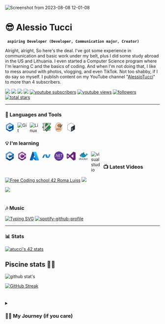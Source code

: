 ![Screenshot from 2023-08-08 12-01-08](https://github.com/alessiotucci/alessiotucci/assets/116757689/2e6f4ff7-1582-4570-8ee0-47faec8fbaca)

# 😎 Alessio Tucci



**` aspiring Developer (Developer, Communication major, Creator)`**

Alright, alright, So here's the deal. I've got some experience in communication and basic work under my belt, plus I did some study abroad in the US and Lithuania. I even started a Computer Science program where I'm learning C and the basics of coding. And when I'm not doing that, I like to mess around with photos, vlogging, and even TikTok. Not too shabby, if I do say so myself.
I publish content on my YouTube channel "[AlessioTucci][youtube]" to more than 4 subscribers.

   <p align="left">
  <a href="https://www.tiktok.com/@tuccialessio"><img src="https://img.shields.io/badge/tiktok-%23FF0000.svg?&style=for-the-badge&logo=tiktok&logoColor=white&color=2C2E3B" /></a>
  <a href="https://www.facebook.com/alessio.tucci.33"><img src="https://img.shields.io/badge/facebook-%233B5998.svg?&style=for-the-badge&logo=facebook&logoColor=white" /></a>
  <a href="https://www.instagram.com/alessiotucci_/"><img src="https://img.shields.io/badge/instagram-%23dc2743.svg?&style=for-the-badge&logo=instagram&logoColor=white" /></a>
  <a href="https://www.linkedin.com/in/tuccialessio/"><img src="https://img.shields.io/badge/linkedin-%230077B5.svg?&style=for-the-badge&logo=linkedin&logoColor=white" /></a>
      <a href="https://www.youtube.com/channel/UCM2h6Ak0urjOKVlKLc2deJQ?sub_confirmation=1">
         <img alt="youtube subscribers" title="Subscribe to my YouTube channel" src="https://custom-icon-badges.demolab.com/youtube/channel/subscribers/UCM2h6Ak0urjOKVlKLc2deJQ?color=%23E05D44&label=SUBSCRIBE&logo=video&logoColor=white&style=for-the-badge&labelColor=CE4630"/></a> 
      <a href="https://www.youtube.com/channel/UCM2h6Ak0urjOKVlKLc2deJQ">
         <img alt="youtube views" title="YouTube views" src="https://custom-icon-badges.demolab.com/youtube/channel/views/UCM2h6Ak0urjOKVlKLc2deJQ?color=%23E1AD0E&logo=eye&logoColor=white&style=for-the-badge&labelColor=C79600"/></a> 
      <a href="https://github.com/alessiotucci?tab=followers">
         <img alt="followers" title="Follow me on Github" src="https://custom-icon-badges.demolab.com/github/followers/alessiotucci?color=236ad3&labelColor=1155ba&style=for-the-badge&logo=person-add&label=Follow&logoColor=white"/></a>
      <a href="https://github.com/alessiotucci?tab=repositories&sort=stargazers">
         <img alt="total stars" title="Total stars on GitHub" src="https://custom-icon-badges.demolab.com/github/stars/alessiotucci?color=55960c&style=for-the-badge&labelColor=488207&logo=star"/></a>
   </p>



---

### 🧰 Languages and Tools

<img align="left" alt="C" width="30px" style="padding-right:10px;" src="https://github.com/devicons/devicon/blob/v2.15.1/icons/c/c-original.svg"/>
<img align="left" alt="Git" width="30px" style="padding-right:10px;" src="https://cdn.jsdelivr.net/gh/devicons/devicon/icons/git/git-original.svg" />
<img align="left" alt="Linux" width="30px" style="padding-right:10px;" src="https://cdn.jsdelivr.net/gh/devicons/devicon/icons/linux/linux-original.svg" />
<img align="left" alt="Vim" width="30px" style="padding-right:10px;" src="https://github.com/devicons/devicon/blob/master/icons/vim/vim-original.svg" />
<img align="left" alt="Gcc" width="30px" style="padding-right:10px;" src="https://github.com/devicons/devicon/blob/master/icons/gcc/gcc-original.svg" />
<img align="left" alt="Bash" width="30px" style="padding-right:10px;" src="https://github.com/devicons/devicon/blob/master/icons/bash/bash-original.svg" />
<br />


<br />

### 💡 I'm learning

<img align="left" alt="c++" width="30px" style="padding-right:10px;" src="https://github.com/devicons/devicon/blob/master/icons/cplusplus/cplusplus-original.svg" />

<img align="left" alt="c#" width="30px" style="padding-right:10px;" src="https://github.com/devicons/devicon/blob/master/icons/csharp/csharp-original.svg" />

<img align="left" alt="azure" width="30px" style="padding-right:10px;" src="https://github.com/devicons/devicon/blob/master/icons/azure/azure-original.svg" />


<img align="left" alt="dotnet" width="30px" style="padding-right:10px;" src="https://github.com/devicons/devicon/blob/master/icons/dot-net/dot-net-original.svg" />

<img align="left" alt="dotnetcore" width="30px" style="padding-right:10px;" src="https://github.com/devicons/devicon/blob/master/icons/dotnetcore/dotnetcore-original.svg" />

<img align="left" alt="visual studio" width="30px" style="padding-right:10px;" src="https://github.com/devicons/devicon/blob/master/icons/visualstudio/visualstudio-plain.svg" />

<img align="left" alt="visual studio" width="30px" style="padding-right:10px;" src="https://github.com/devicons/devicon/blob/master/icons/docker/docker-original-wordmark.svg" />

<img align="left" alt="visual studio" width="30px" style="padding-right:10px;" src="https://raw.githubusercontent.com/MahmudX/awesome-maui/main/dotnet_bot.svg" />

<br />


### 📺 Latest  Videos

<!-- BEGIN YOUTUBE-CARDS -->

[![Free Coding school 42 Roma Luiss](https://ytcards.demolab.com/?id=MwQ0aK4g_kY&ab_channel=AlessioTucci&title=Free+coding+school+42+Roma&lang=en&background_color=%230d1117&title_color=%23ffffff&stats_color=%23dedede&width=250&duration=779 "Free coding school 42 Roma")](https://youtu.be/MwQ0aK4g_kY) [![](https://ytcards.demolab.com/?id=a7vnb1bWA0A&lang=en&background_color=%230d1117&title_color=%23ffffff&stats_color=%23dedede&width=250 "")](https://youtube.com/shorts/a7vnb1bWA0A?feature=share)

<!-- END YOUTUBE-CARDS -->

<!-- END YOUTUBE-CARDS -->

[<img src="https://custom-icon-badges.demolab.com/badge/-Subscribe%20For%20More-red?style=for-the-badge&logo=video&logoColor=white"/>](https://www.youtube.com/channel/UCM2h6Ak0urjOKVlKLc2deJQ?sub_confirmation=1)

#

### 🎶 Music
[![Typing SVG](https://readme-typing-svg.demolab.com?font=Fira+Code&pause=1000&width=435&lines=What+I+am+listening+on+spotify)](https://git.io/typing-svg)
[![spotify-github-profile](https://spotify-github-profile.vercel.app/api/view?uid=alessiotucci33&cover_image=true&theme=natemoo-re&show_offline=false&background_color=121212&interchange=false&bar_color=53b14f&bar_color_cover=false)](https://spotify-github-profile.vercel.app/api/view?uid=alessiotucci33&redirect=true)

---
### 📊 Stats



[![atucci's 42 stats](https://badge.mediaplus.ma/darkblue/atucci?1337Badge=off&UM6P=off)](https://github.com/oakoudad/badge42)

## Piscine  stats 🏊‍♂️
![github stat's](https://github.com/alessiotucci/piscine-42-/assets/116757689/42a84951-d67d-4b8c-ace4-1c387c7f5054)


[![GitHub Streak](https://streak-stats.demolab.com?user=alessiotucci&theme=vue&hide_border=true)](https://git.io/streak-stats)
#

<details>
 <summary><h3>👨‍💻 My Journey (if you care) </h3></summary>
 Oh boy, let me tell you about my education history.
 
  Well, it looks like I will not graduate on time. I'm currently studing communication at La Sapienza university of Rome. 

In all seriousness though, life happens and things don't always go as planned. I may be a little behind schedule, but I'm still working hard to finish my degree and move on to the next chapter of my life. Better late than never, right?
  
  I have studied Communication and Media Studies at Vilnius University, where I spent a semester as part of the Erasmus+ Programme. Yeah, Lithuania, not exactly the hottest spot for studying abroad, but hey, at least it was something different, right? And I even got a scholarship from the European Union, so I guess it wasn't all bad.

Before that, I spent five years in a scientific high school, Liceo Statale Ettore Majorana. You would think spending all that time in a science-focused environment would have made me some kind of engineering genius, but nope, here I am.

And let's not forget my time in Nashville High School, where I spent my junior year and played basketball and soccer. I was pretty decent at basketball, but only made the junior varsity team, which is basically just a participation trophy. Soccer, on the other hand, let's just say it wasn't my forte.

Oh, and I took the ACT, but my score was just average, so no Ivy League schools for me. But who needs an Ivy League education when you are me, right?
  
Let's take a look at my own work history now. Delivery driver, food server, crew member at KFC, and sushi restaurant waiter. I'm quite the go-getter in the food industry, aren't I? I could regale you with tales of the glamorous life of working in fast food and delivering food around Rome, but I'll spare you.

I mean, who in their right mind would want to spend their life schlepping food around and serving customers all day? Not me, that's for sure. And don't get me started on the joys of deep cleaning fryers and watering plants. It's a real thrill, let me tell you.

But in all seriousness, I have to give credit where credit is due. It takes a lot of hard work and dedication to stick with those kinds of low-paying jobs, especially when working in a foreign country. I guess you could say I have a diverse range of experience in the food industry. And hey, maybe I can use that experience to my advantage in the future. Who knows?

[website]: https://alessiotucci.it
[youtube]: https://www.youtube.com/channel/UCM2h6Ak0urjOKVlKLc2deJQ
